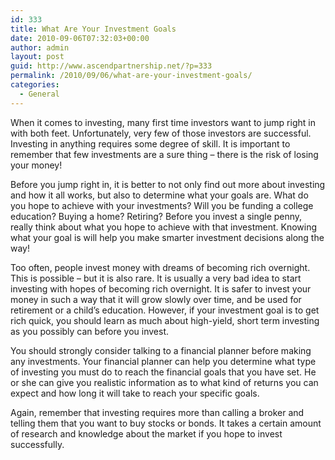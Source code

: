 ```yaml
---
id: 333
title: What Are Your Investment Goals
date: 2010-09-06T07:32:03+00:00
author: admin
layout: post
guid: http://www.ascendpartnership.net/?p=333
permalink: /2010/09/06/what-are-your-investment-goals/
categories:
  - General
---
```

When it comes to investing, many first time investors want to jump right in with both feet. Unfortunately, very few of those investors are successful. Investing in anything requires some degree of skill. It is important to remember that few investments are a sure thing – there is the risk of losing your money!

Before you jump right in, it is better to not only find out more about investing and how it all works, but also to determine what your goals are. What do you hope to achieve with your investments? Will you be funding a college education? Buying a home? Retiring? Before you invest a single penny, really think about what you hope to achieve with that investment. Knowing what your goal is will help you make smarter investment decisions along the way!

Too often, people invest money with dreams of becoming rich overnight. This is possible – but it is also rare. It is usually a very bad idea to start investing with hopes of becoming rich overnight. It is safer to invest your money in such a way that it will grow slowly over time, and be used for retirement or a child’s education. However, if your investment goal is to get rich quick, you should learn as much about high-yield, short term investing as you possibly can before you invest.

You should strongly consider talking to a financial planner before making any investments. Your financial planner can help you determine what type of investing you must do to reach the financial goals that you have set. He or she can give you realistic information as to what kind of returns you can expect and how long it will take to reach your specific goals.

Again, remember that investing requires more than calling a broker and telling them that you want to buy stocks or bonds. It takes a certain amount of research and knowledge about the market if you hope to invest successfully.